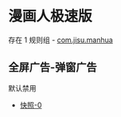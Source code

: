 # 漫画人极速版

存在 1 规则组 - [com.jisu.manhua](/src/apps/com.jisu.manhua.ts)

## 全屏广告-弹窗广告

默认禁用

- [快照-0](https://i.gkd.li/import/13688186)
